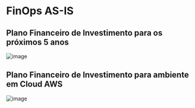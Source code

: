 # FinOps AS-IS
## Plano Financeiro de Investimento para os próximos 5 anos

![image](https://github.com/user-attachments/assets/f2db1dec-eebe-4abd-acc2-695bc18fc14b)

## Plano Financeiro de Investimento para ambiente em Cloud AWS
![image](https://github.com/user-attachments/assets/5f9903af-3502-4055-bfae-c1a922bd867c)








